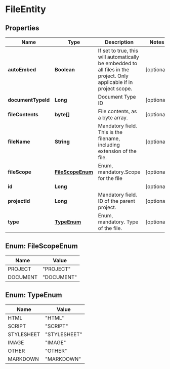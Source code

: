
# FileEntity

## Properties
Name | Type | Description | Notes
------------ | ------------- | ------------- | -------------
**autoEmbed** | **Boolean** | If set to true, this will automatically be embedded to all files in the project. Only applicable if in project scope. |  [optional]
**documentTypeId** | **Long** | Document Type ID |  [optional]
**fileContents** | **byte[]** | File contents, as a byte array. |  [optional]
**fileName** | **String** | Mandatory field. This is the filename, including extension of the file. |  [optional]
**fileScope** | [**FileScopeEnum**](#FileScopeEnum) | Enum, mandatory.Scope for the file |  [optional]
**id** | **Long** |  |  [optional]
**projectId** | **Long** | Mandatory field. ID of the parent project. |  [optional]
**type** | [**TypeEnum**](#TypeEnum) | Enum, mandatory. Type of the file. |  [optional]


<a name="FileScopeEnum"></a>
## Enum: FileScopeEnum
Name | Value
---- | -----
PROJECT | &quot;PROJECT&quot;
DOCUMENT | &quot;DOCUMENT&quot;


<a name="TypeEnum"></a>
## Enum: TypeEnum
Name | Value
---- | -----
HTML | &quot;HTML&quot;
SCRIPT | &quot;SCRIPT&quot;
STYLESHEET | &quot;STYLESHEET&quot;
IMAGE | &quot;IMAGE&quot;
OTHER | &quot;OTHER&quot;
MARKDOWN | &quot;MARKDOWN&quot;




